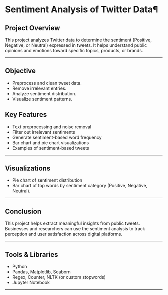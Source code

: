 # Sentiment Analysis of Twitter Data¶

##  Project Overview
This project analyzes Twitter data to determine the sentiment (Positive, Negative, or Neutral) expressed in tweets. It helps understand public opinions and emotions toward specific topics, products, or brands.

---

##  Objective
- Preprocess and clean tweet data.
- Remove irrelevant entries.
- Analyze sentiment distribution.
- Visualize sentiment patterns.




##  Key Features
- Text preprocessing and noise removal
- Filter out irrelevant sentiments
- Generate sentiment-based word frequency
- Bar chart and pie chart visualizations
- Examples of sentiment-based tweets

---

##  Visualizations
- Pie chart of sentiment distribution
- Bar chart of top words by sentiment category (Positive, Negative, Neutral).

---

##  Conclusion
This project helps extract meaningful insights from public tweets. Businesses and researchers can use the sentiment analysis to track perception and user satisfaction across digital platforms.

---

##  Tools & Libraries
- Python
- Pandas, Matplotlib, Seaborn
- Regex, Counter, NLTK (or custom stopwords)
- Jupyter Notebook

---


